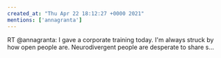 ```yaml
---
created_at: "Thu Apr 22 18:12:27 +0000 2021"
mentions: ['annagranta']
---
```


RT @annagranta: I gave a corporate training today. I'm always struck by how open people are. Neurodivergent people are desperate to share s…